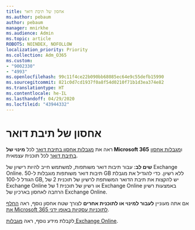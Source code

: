 ```yaml
---
title: אחסון של תיבת דואר
ms.author: pebaum
author: pebaum
manager: mnirkhe
ms.audience: Admin
ms.topic: article
ROBOTS: NOINDEX, NOFOLLOW
localization_priority: Priority
ms.collection: Adm_O365
ms.custom:
- "9002330"
- "4993"
ms.openlocfilehash: 99c11f4ce22b090bb68085ec64e9c55defb15990
ms.sourcegitcommit: 821c0d7cd1937f0a8f54d0210f71b1d3ea374e82
ms.translationtype: HT
ms.contentlocale: he-IL
ms.lasthandoff: 04/29/2020
ms.locfileid: "43944332"
---
```

# <a name="mailbox-storage"></a>אחסון של תיבת דואר

ראה את [מגבלות אחסון בתיבת דואר](https://docs.microsoft.com/office365/servicedescriptions/exchange-online-service-description/exchange-online-limits#mailbox-storage-limits) לכל **מינוי של Microsoft 365** ו[מגבלות אחסון בתיבת דואר](https://docs.microsoft.com/office365/servicedescriptions/exchange-online-service-description/exchange-online-limits#storage-limits-across-standalone-plans) לכל תוכנית עצמאית. 

**שים לב**: עבור תיבות דואר משותפות, למשתמש חייב להיות רישיון של Exchange Online. תיבות דואר משותפות מוגבלות ל-50 GB ללא רשיון. כדי להגדיל את מגבלת הגודל ל-100 GB, יש להקצות את תיבת הדואר המשותפת לרשיון של תוכנית 2 של Exchange Online או רשיון של תוכנית 1 של Exchange Online באמצעות רשיון הרחבה לאחסון בארכיון של Exchange Online.

אם אתה מעוניין **לעבור למינוי או לתוכנית אחרים** לצורך שטח אחסון נוסף, ראה [החלף את Microsoft 365 לתוכניות עסקיות באופן ידני](https://docs.microsoft.com/microsoft-365/commerce/subscriptions/switch-plans-manually?view=o365-worldwide).

לקבלת מידע נוסף, ראה [מגבלות Exchange Online](https://docs.microsoft.com/office365/servicedescriptions/exchange-online-service-description/exchange-online-limits).

